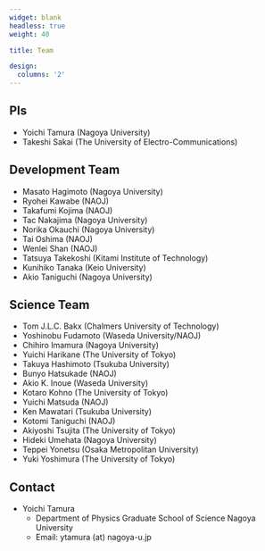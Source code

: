 ```yaml
---
widget: blank
headless: true
weight: 40

title: Team

design:
  columns: '2'
---
```


## PIs
- Yoichi Tamura (Nagoya University)
- Takeshi Sakai (The University of Electro-Communications)
## Development Team
- Masato Hagimoto (Nagoya University)
- Ryohei Kawabe (NAOJ)
- Takafumi Kojima (NAOJ)
- Tac Nakajima (Nagoya University)
- Norika Okauchi (Nagoya University)
- Tai Oshima (NAOJ)
- Wenlei Shan (NAOJ)
- Tatsuya Takekoshi (Kitami Institute of Technology)
- Kunihiko Tanaka (Keio University)
- Akio Taniguchi (Nagoya University)
## Science Team
- Tom J.L.C. Bakx (Chalmers University of Technology)
- Yoshinobu Fudamoto (Waseda University/NAOJ)
- Chihiro Imamura (Nagoya University)
- Yuichi Harikane (The University of Tokyo)
- Takuya Hashimoto (Tsukuba University)
- Bunyo Hatsukade (NAOJ)
- Akio K. Inoue (Waseda University)
- Kotaro Kohno (The University of Tokyo)
- Yuichi Matsuda (NAOJ)
- Ken Mawatari (Tsukuba University)
- Kotomi Taniguchi (NAOJ)
- Akiyoshi Tsujita (The University of Tokyo)
- Hideki Umehata (Nagoya University)
- Teppei Yonetsu (Osaka Metropolitan University)
- Yuki Yoshimura (The University of Tokyo)
## Contact
- Yoichi Tamura
  - Department of Physics
  Graduate School of Science
  Nagoya University
  - Email: ytamura (at) nagoya-u.jp
